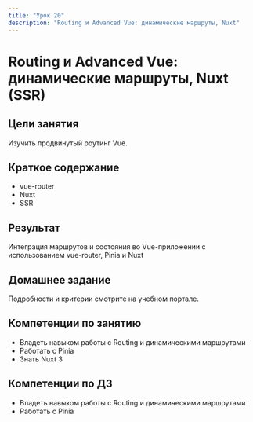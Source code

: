 ```yaml
---
title: "Урок 20"
description: "Routing и Advanced Vue: динамические маршруты, Nuxt"
---
```


# Routing и Advanced Vue: динамические маршруты, Nuxt (SSR)

<!-- s -->

## Цели занятия

Изучить продвинутый роутинг Vue.

<!-- s -->

## Краткое содержание

- vue-router
- Nuxt
- SSR

<!-- s -->

## Результат

Интеграция маршрутов и состояния во Vue-приложении с использованием vue-router, Pinia и Nuxt

<!-- s -->

## Домашнее задание

Подробности и критерии смотрите на учебном портале.

<!-- s -->

## Компетенции по занятию

- Владеть навыком работы с Routing и динамическими маршрутами
- Работать с Pinia
- Знать Nuxt 3

<!-- s -->

## Компетенции по ДЗ

- Владеть навыком работы с Routing и динамическими маршрутами
- Работать с Pinia
